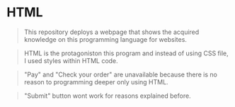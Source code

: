 # HTML
>This repository deploys a webpage that shows the acquired knowledge on this programming language for websites.

>HTML is the protagoniston this program and instead of using CSS file, I used styles within HTML code.  

>"Pay" and "Check your order" are unavailable because there is no reason to programming deeper only using HTML.

>"Submit" button wont work for reasons explained before.
